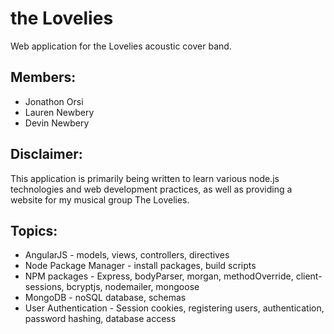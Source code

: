 # the Lovelies
Web application for the Lovelies acoustic cover band.

## Members:

* Jonathon Orsi
* Lauren Newbery
* Devin Newbery
  
## Disclaimer:

  This application is primarily being written to learn various node.js technologies and web development practices, as well as providing a website for my musical group The Lovelies.
  
## Topics:

 * AngularJS - models, views, controllers, directives
 * Node Package Manager - install packages, build scripts
 * NPM packages - Express, bodyParser, morgan, methodOverride, client-sessions, bcryptjs, nodemailer, mongoose
 * MongoDB - noSQL database, schemas
 * User Authentication - Session cookies, registering users, authentication, password hashing, database access
